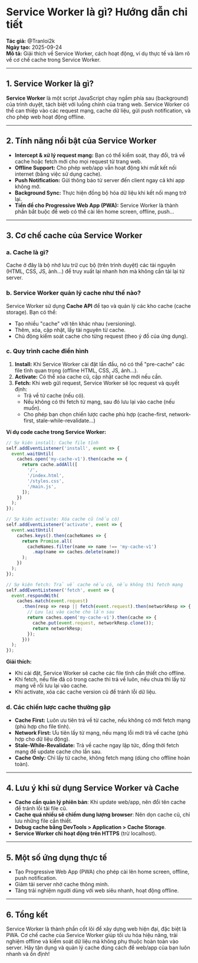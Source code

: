 # Service Worker là gì? Hướng dẫn chi tiết

**Tác giả:** @Tranloi2k  
**Ngày tạo:** 2025-09-24  
**Mô tả:** Giải thích về Service Worker, cách hoạt động, ví dụ thực tế và làm rõ về cơ chế cache trong Service Worker.

---

## 1. Service Worker là gì?

**Service Worker** là một script JavaScript chạy ngầm phía sau (background) của trình duyệt, tách biệt với luồng chính của trang web. Service Worker có thể can thiệp vào các request mạng, cache dữ liệu, gửi push notification, và cho phép web hoạt động offline.

---

## 2. Tính năng nổi bật của Service Worker

- **Intercept & xử lý request mạng:** Bạn có thể kiểm soát, thay đổi, trả về cache hoặc fetch mới cho mọi request từ trang web.
- **Offline Support:** Cho phép web/app vẫn hoạt động khi mất kết nối internet (bằng việc sử dụng cache).
- **Push Notification:** Gửi thông báo từ server đến client ngay cả khi app không mở.
- **Background Sync:** Thực hiện đồng bộ hóa dữ liệu khi kết nối mạng trở lại.
- **Tiền đề cho Progressive Web App (PWA):** Service Worker là thành phần bắt buộc để web có thể cài lên home screen, offline, push...

---

## 3. Cơ chế cache của Service Worker

### a. Cache là gì?

Cache ở đây là bộ nhớ lưu trữ cục bộ (trên trình duyệt) các tài nguyên (HTML, CSS, JS, ảnh...) để truy xuất lại nhanh hơn mà không cần tải lại từ server.

### b. Service Worker quản lý cache như thế nào?

Service Worker sử dụng **Cache API** để tạo và quản lý các kho cache (cache storage). Bạn có thể:

- Tạo nhiều "cache" với tên khác nhau (versioning).
- Thêm, xóa, cập nhật, lấy tài nguyên từ cache.
- Chủ động kiểm soát cache cho từng request (theo ý đồ của ứng dụng).

### c. Quy trình cache điển hình

1. **Install:** Khi Service Worker cài đặt lần đầu, nó có thể "pre-cache" các file tĩnh quan trọng (offline HTML, CSS, JS, ảnh...).
2. **Activate:** Có thể xóa cache cũ, cập nhật cache mới nếu cần.
3. **Fetch:** Khi web gửi request, Service Worker sẽ lọc request và quyết định:
   - Trả về từ cache (nếu có).
   - Nếu không có thì fetch từ mạng, sau đó lưu lại vào cache (nếu muốn).
   - Cho phép bạn chọn chiến lược cache phù hợp (cache-first, network-first, stale-while-revalidate...)

**Ví dụ code cache trong Service Worker:**
```javascript
// Sự kiện install: Cache file tĩnh
self.addEventListener('install', event => {
  event.waitUntil(
    caches.open('my-cache-v1').then(cache => {
      return cache.addAll([
        '/',
        '/index.html',
        '/styles.css',
        '/main.js',
      ]);
    })
  );
});

// Sự kiện activate: Xóa cache cũ (nếu có)
self.addEventListener('activate', event => {
  event.waitUntil(
    caches.keys().then(cacheNames => {
      return Promise.all(
        cacheNames.filter(name => name !== 'my-cache-v1')
          .map(name => caches.delete(name))
      );
    })
  );
});

// Sự kiện fetch: Trả về cache nếu có, nếu không thì fetch mạng
self.addEventListener('fetch', event => {
  event.respondWith(
    caches.match(event.request)
      .then(resp => resp || fetch(event.request).then(networkResp => {
        // Lưu lại vào cache cho lần sau
        return caches.open('my-cache-v1').then(cache => {
          cache.put(event.request, networkResp.clone());
          return networkResp;
        });
      }))
  );
});
```
**Giải thích:**  
- Khi cài đặt, Service Worker sẽ cache các file tĩnh cần thiết cho offline.
- Khi fetch, nếu file đã có trong cache thì trả về luôn, nếu chưa thì lấy từ mạng về rồi lưu lại vào cache.
- Khi activate, xóa các cache version cũ để tránh lỗi dữ liệu.

### d. Các chiến lược cache thường gặp

- **Cache First:** Luôn ưu tiên trả về từ cache, nếu không có mới fetch mạng (phù hợp cho file tĩnh).
- **Network First:** Ưu tiên lấy từ mạng, nếu mạng lỗi mới trả về cache (phù hợp cho dữ liệu động).
- **Stale-While-Revalidate:** Trả về cache ngay lập tức, đồng thời fetch mạng để update cache cho lần sau.
- **Cache Only:** Chỉ lấy từ cache, không fetch mạng (dùng cho offline hoàn toàn).

---

## 4. Lưu ý khi sử dụng Service Worker và Cache

- **Cache cần quản lý phiên bản**: Khi update web/app, nên đổi tên cache để tránh lỗi tải file cũ.
- **Cache quá nhiều sẽ chiếm dung lượng browser**: Nên dọn cache cũ, chỉ lưu những file cần thiết.
- **Debug cache bằng DevTools > Application > Cache Storage**.
- **Service Worker chỉ hoạt động trên HTTPS** (trừ localhost).

---

## 5. Một số ứng dụng thực tế

- Tạo Progressive Web App (PWA) cho phép cài lên home screen, offline, push notification.
- Giảm tải server nhờ cache thông minh.
- Tăng trải nghiệm người dùng với web siêu nhanh, hoạt động offline.

---

## 6. Tổng kết

Service Worker là thành phần cốt lõi để xây dựng web hiện đại, đặc biệt là PWA. Cơ chế cache của Service Worker giúp tối ưu hóa hiệu năng, trải nghiệm offline và kiểm soát dữ liệu mà không phụ thuộc hoàn toàn vào server. Hãy tận dụng và quản lý cache đúng cách để web/app của bạn luôn nhanh và ổn định!
